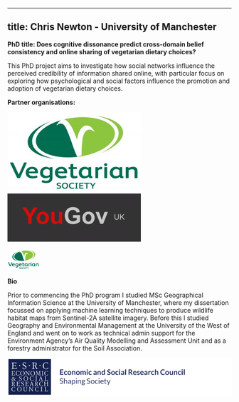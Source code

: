 <!-- State the title for the webpage -->
---
title: Chris Newton - University of Manchester
---
<!-- Header for the webpage in bold -->
**PhD title: Does cognitive dissonance predict cross-domain belief consistency and online sharing of vegetarian dietary choices?**

This PhD project aims to investigate how social networks influence the perceived credibility of information shared online, with particular focus on exploring how psychological and social factors influence the promotion and adoption of vegetarian dietary choices. 


**Partner organisations:**

![VegSoc logo](https://raw.githubusercontent.com/ChrisDNewton/ChrisDNewton.github.io/master/VEG_SOC_MASTER_FULL_COL_RGB_-300x179.jpg)
![YouGov logo](https://raw.githubusercontent.com/ChrisDNewton/ChrisDNewton.github.io/master/yougov-uk-surveys-300x108.gif)

<a href="https://www.vegsoc.org/"><img src="https://raw.githubusercontent.com/ChrisDNewton/ChrisDNewton.github.io/master/VEG_SOC_MASTER_FULL_COL_RGB_-300x179.jpg"
  alt="VegSoc website"
  width="72" height="46" border="0" /></a>

**Bio**

Prior to commencing the PhD program I studied MSc Geographical Information Science at the University of Manchester, where my dissertation focussed on applying machine learning techniques to produce wildlife habitat maps from Sentinel-2A satellite imagery. Before this I studied Geography and Environmental Management at the University of the West of England and went on to work as technical admin support for the Environment Agency’s Air Quality Modelling and Assessment Unit and as a forestry administrator for the Soil Association.

![ESRC logo](https://raw.githubusercontent.com/ChrisDNewton/ChrisDNewton.github.io/master/logo.png)

